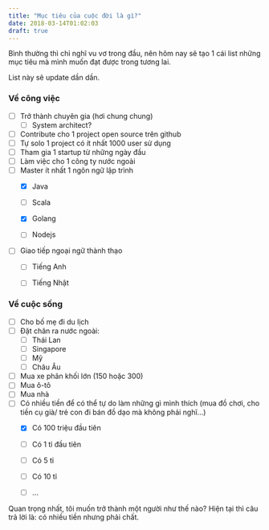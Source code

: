 ```yaml
---
title: "Mục tiêu của cuộc đời là gì?"
date: 2018-03-14T01:02:03
draft: true
---
```


Bình thường thì chỉ nghĩ vu vơ trong đầu, nên hôm nay sẽ tạo 1 cái list những mục tiêu mà mình muốn đạt được trong tương lai. 

List này sẽ update dần dần.

### Về công việc 

- [ ] Trở thành chuyên gia (hơi chung chung)
  - [ ] System architect?
- [ ] Contribute cho 1 project open source trên github
- [ ] Tự solo 1 project có ít nhất 1000 user sử dụng
- [ ] Tham gia 1 startup từ những ngày đầu
- [ ] Làm việc cho 1 công ty nước ngoài
- [ ] Master ít nhất 1 ngôn ngữ lập trình
  - [x] Java
  - [ ] Scala
  - [x] Golang
  - [ ] Nodejs


- [ ] Giao tiếp ngoại ngữ thành thạo
  - [ ] Tiếng Anh
  - [ ] Tiếng Nhật



### Về cuộc sống 

- [ ] Cho bố mẹ đi du lịch
- [ ] Đặt chân ra nước ngoài:
  - [ ] Thái Lan
  - [ ] Singapore
  - [ ] Mỹ
  - [ ] Châu Âu
- [ ] Mua xe phân khối lớn (150 hoặc 300)
- [ ] Mua ô-tô
- [ ] Mua nhà
- [ ] Có nhiều tiền để có thể tự do làm những gì mình thích (mua đồ chơi, cho tiền cụ già/ trẻ con đi bán đồ dạo mà không phải nghĩ...)
  - [x] Có 100 triệu đầu tiên
  - [ ] Có 1 tỉ đầu tiên
  - [ ] Có 5 tỉ
  - [ ] Có 10 tỉ
  - [ ] ...



Quan trọng nhất, tôi muốn trở thành một người như thế nào? Hiện tại thì câu trả lời là: có nhiều tiền nhưng phải chất.